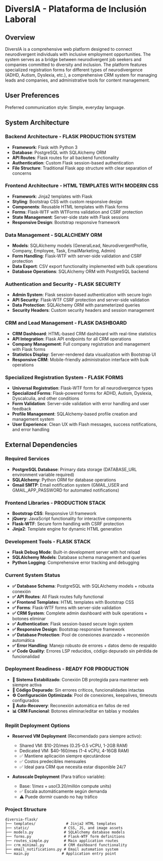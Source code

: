 # DiversIA - Plataforma de Inclusión Laboral

## Overview

DiversIA is a comprehensive web platform designed to connect neurodivergent individuals with inclusive employment opportunities. The system serves as a bridge between neurodivergent job seekers and companies committed to diversity and inclusion. The platform features specialized registration forms for different types of neurodivergence (ADHD, Autism, Dyslexia, etc.), a comprehensive CRM system for managing leads and companies, and administrative tools for content management.

## User Preferences

Preferred communication style: Simple, everyday language.

## System Architecture

### Backend Architecture - FLASK PRODUCTION SYSTEM
- **Framework**: Flask with Python 3
- **Database**: PostgreSQL with SQLAlchemy ORM
- **API Routes**: Flask routes for all backend functionality
- **Authentication**: Custom Flask session-based authentication
- **File Structure**: Traditional Flask app structure with clear separation of concerns

### Frontend Architecture - HTML TEMPLATES WITH MODERN CSS
- **Framework**: Jinja2 templates with Flask
- **Styling**: Bootstrap CSS with custom responsive design
- **Components**: Reusable HTML templates with Flask forms
- **Forms**: Flask-WTF with WTForms validation and CSRF protection
- **State Management**: Server-side state with Flask sessions
- **Responsive Design**: Bootstrap responsive framework

### Data Management - SQLALCHEMY ORM
- **Models**: SQLAlchemy models (GeneralLead, NeurodivergentProfile, Company, Employee, Task, EmailMarketing, Admin)
- **Form Handling**: Flask-WTF with server-side validation and CSRF protection
- **Data Export**: CSV export functionality implemented with bulk operations
- **Database Operations**: SQLAlchemy ORM with PostgreSQL backend

### Authentication and Security - FLASK SECURITY
- **Admin System**: Flask session-based authentication with secure login
- **API Security**: Flask-WTF CSRF protection and server-side validation  
- **Data Protection**: SQLAlchemy ORM with parameterized queries
- **Security Headers**: Custom security headers and session management

### CRM and Lead Management - FLASK DASHBOARD
- **CRM Dashboard**: HTML-based CRM dashboard with real-time statistics
- **API Integration**: Flask API endpoints for all CRM operations
- **Company Management**: Full company registration and management with Flask forms
- **Statistics Display**: Server-rendered data visualization with Bootstrap UI
- **Responsive CRM**: Mobile-friendly administration interface with bulk operations

### Specialized Registration System - FLASK FORMS
- **Universal Registration**: Flask-WTF form for all neurodivergence types
- **Specialized Forms**: Flask-powered forms for ADHD, Autism, Dyslexia, Dyscalculia, and other conditions
- **Form Validation**: Server-side validation with error handling and user feedback
- **Profile Management**: SQLAlchemy-based profile creation and management system
- **User Experience**: Clean UX with Flash messages, success notifications, and error handling

## External Dependencies

### Required Services
- **PostgreSQL Database**: Primary data storage (DATABASE_URL environment variable required)
- **SQLAlchemy**: Python ORM for database operations
- **Gmail SMTP**: Email notification system (GMAIL_USER and GMAIL_APP_PASSWORD for automated notifications)

### Frontend Libraries - PRODUCTION STACK
- **Bootstrap CSS**: Responsive UI framework
- **jQuery**: JavaScript functionality for interactive components
- **Flask-WTF**: Secure form handling with CSRF protection
- **Jinja2**: Template engine for dynamic HTML generation

### Development Tools - FLASK STACK
- **Flask Debug Mode**: Built-in development server with hot reload
- **SQLAlchemy Models**: Database schema management and queries
- **Python Logging**: Comprehensive error tracking and debugging

### Current System Status
- **✅ Database Schema**: PostgreSQL with SQLAlchemy models + robusta conexión
- **✅ API Routes**: All Flask routes fully functional
- **✅ Frontend Templates**: HTML templates with Bootstrap CSS
- **✅ Forms**: Flask-WTF forms with server-side validation
- **✅ CRM System**: Complete admin dashboard with bulk operations + botones eliminar
- **✅ Authentication**: Flask session-based secure login system
- **✅ Responsive Design**: Bootstrap responsive framework
- **✅ Database Protection**: Pool de conexiones avanzado + reconexión automática
- **✅ Error Handling**: Manejo robusto de errores + datos demo de respaldo
- **✅ Code Quality**: Errores LSP reducidos, código depurado sin pérdida de funcionalidad

### Deployment Readiness - READY FOR PRODUCTION
- **🚀 Sistema Estabilizado**: Conexión DB protegida para mantener web siempre activa
- **🔧 Código Depurado**: Sin errores críticos, funcionalidades intactas
- **⚙️ Configuración Optimizada**: Pool de conexiones, keepalives, timeouts configurados
- **🔄 Auto-Recovery**: Reconexión automática en fallos de red
- **📊 CRM Funcional**: Botones eliminar/editar en tablas y modales

### Replit Deployment Options
- **Reserved VM Deployment** (Recomendado para siempre activo):
  - Shared VM: $10-20/mes (0.25-0.5 vCPU, 1-2GB RAM)
  - Dedicated VM: $40-160/mes (1-4 vCPU, 4-16GB RAM)
  - ✅ Mantiene aplicación siempre ejecutándose
  - ✅ Costos predecibles mensuales
  - ✅ Ideal para CRM que necesita estar disponible 24/7

- **Autoscale Deployment** (Para tráfico variable):
  - Base: $1/mes + uso ($3.20/millón compute units)
  - ✅ Escala automáticamente según demanda
  - ⚠️ Puede dormir cuando no hay tráfico

### Project Structure
```
diversia-flask/
├── templates/              # Jinja2 HTML templates
├── static/                # CSS, JS, and image assets
├── models.py              # SQLAlchemy database models
├── forms.py               # Flask-WTF form definitions
├── routes_simple.py       # Main application routes
├── crm_minimal.py         # CRM dashboard functionality
├── email_notifications.py # Email automation system
└── main.py               # Application entry point
```